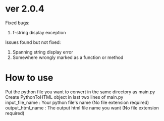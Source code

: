 # ver 2.0.4
Fixed bugs:
1. f-string display exception

Issues found but not fixed:
1. Spanning string display error
2. Somewhere wrongly marked as a function or method

# How to use
Put the python file you want to convert in the same directory as main.py\
Create PythonToHTML object in last two lines of main.py\
input_file_name : Your python file's name (No file extension required)\
output_html_name : The output html file name you want (No file extension required)
